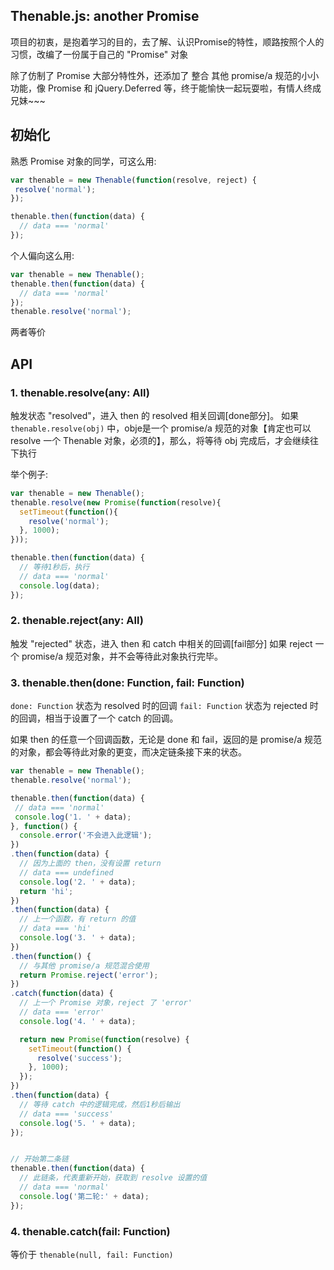 ## Thenable.js: another Promise

项目的初衷，是抱着学习的目的，去了解、认识Promise的特性，顺路按照个人的习惯，改编了一份属于自己的 "Promise" 对象

除了仿制了 Promise 大部分特性外，还添加了 整合 其他 promise/a 规范的小小功能，像  Promise  和 jQuery.Deferred 等，终于能愉快一起玩耍啦，有情人终成兄妹~~~

## 初始化

熟悉 Promise 对象的同学，可这么用:
``` javascript
var thenable = new Thenable(function(resolve, reject) {
 resolve('normal');
});

thenable.then(function(data) {
  // data === 'normal'
});
```

个人偏向这么用:
``` javascript
var thenable = new Thenable();
thenable.then(function(data) {
  // data === 'normal'
});
thenable.resolve('normal');
```

两者等价


## API

### 1. thenable.resolve(any: All)

触发状态 "resolved"，进入 then 的 resolved 相关回调[done部分]。
如果 ``` thenable.resolve(obj) ``` 中，obje是一个 promise/a 规范的对象【肯定也可以 resolve 一个 Thenable 对象，必须的】，那么，将等待 obj 完成后，才会继续往下执行

举个例子:
``` javascript
var thenable = new Thenable();
thenable.resolve(new Promise(function(resolve){
  setTimeout(function(){
    resolve('normal');
  }, 1000);
}));

thenable.then(function(data) {
  // 等待1秒后，执行
  // data === 'normal'
  console.log(data);
});
```

### 2. thenable.reject(any: All)

触发 "rejected" 状态，进入 then 和 catch 中相关的回调[fail部分]
如果 reject 一个 promise/a 规范对象，并不会等待此对象执行完毕。

### 3. thenable.then(done: Function, fail: Function)

``` done: Function ``` 状态为 resolved 时的回调
``` fail: Function ``` 状态为 rejected 时的回调，相当于设置了一个 catch 的回调。

如果 then 的任意一个回调函数，无论是 done 和 fail，返回的是 promise/a 规范的对象，都会等待此对象的更变，而决定链条接下来的状态。

``` javascript
var thenable = new Thenable();
thenable.resolve('normal');

thenable.then(function(data) {
 // data === 'normal'
 console.log('1. ' + data);
}, function() {
  console.error('不会进入此逻辑');
})
.then(function(data) {
  // 因为上面的 then，没有设置 return
  // data === undefined
  console.log('2. ' + data);
  return 'hi';
})
.then(function(data) {
  // 上一个函数，有 return 的值
  // data === 'hi'
  console.log('3. ' + data);
})
.then(function() {
  // 与其他 promise/a 规范混合使用
  return Promise.reject('error');
})
.catch(function(data) {
  // 上一个 Promise 对象，reject 了 'error'
  // data === 'error'
  console.log('4. ' + data);

  return new Promise(function(resolve) {
    setTimeout(function() {
      resolve('success');
    }, 1000);
  });
})
.then(function(data) {
  // 等待 catch 中的逻辑完成，然后1秒后输出
  // data === 'success'
  console.log('5. ' + data);
});


// 开始第二条链
thenable.then(function(data) {
  // 此链条，代表重新开始，获取到 resolve 设置的值
  // data === 'normal'
  console.log('第二轮:' + data);
});
```

### 4. thenable.catch(fail: Function)

等价于 ``` thenable(null, fail: Function) ```
